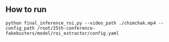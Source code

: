 ## How to run
`python final_inference_roi.py --video_path ./chimchak.mp4 --config_path /root/25th-conference-fakebusters/model/roi_extractor/config.yaml`
